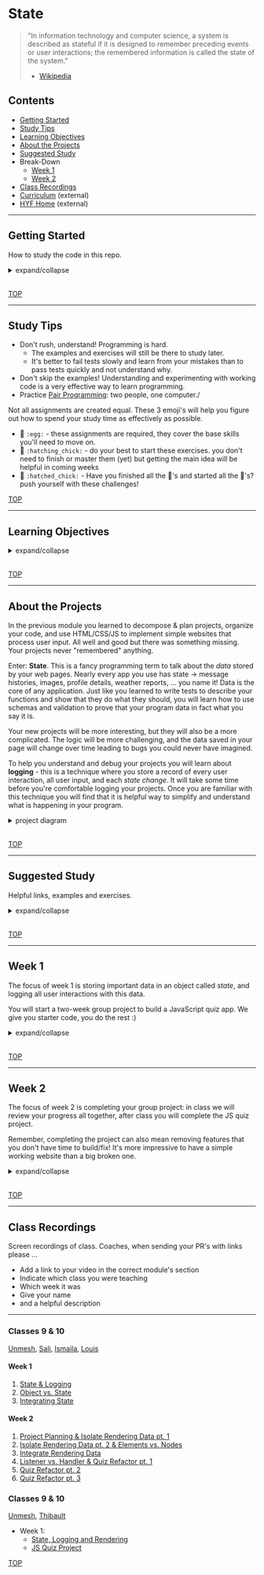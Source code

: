 # State

> "In information technology and computer science, a system is described as stateful if it is designed to remember preceding events or user interactions; the remembered information is called the state of the system."
>
> - [Wikipedia](<https://en.wikipedia.org/wiki/State_(computer_science)>)

## Contents

- [Getting Started](#getting-started)
- [Study Tips](#study-tips)
- [Learning Objectives](#learning-objectives)
- [About the Projects](#about-the-projects)
- [Suggested Study](#suggested-study)
- Break-Down
  - [Week 1](#week-1)
  - [Week 2](#week-2)
- [Class Recordings](#class-recordings)
- [Curriculum](https://home.hackyourfuture.be/curriculum) (external)
- [HYF Home](https://home.hackyourfuture.be/) (external)

---

## Getting Started

How to study the code in this repo.

<details>
<summary>expand/collapse</summary>
<br>

> You will need [NPM](https://docs.npmjs.com/downloading-and-installing-node-js-and-npm) and [nvm](https://github.com/nvm-sh/nvm#installing-and-updating) on your computer to study this material
>
> Using a browser with good DevTools will make your life easier: [Chromium](http://www.chromium.org/getting-involved/download-chromium), [FireFox](https://www.mozilla.org/en-US/firefox/new/), [Edge](https://www.microsoft.com/edge), [Chrome](https://www.google.com/chrome/)

1. Install or update the `study-lenses` package globally
   - `npm install -g study-lenses` (if you do not have it already)
   - `npm update -g study-lenses` (if you already have it installed)
1. Clone this repository:
   - `git clone git@github.com:HackYourFutureBelgium/state.git` (SSH) (recommended)
   - `git clone https://github.com/HackYourFutureBelgium/state.git` (HTTPS)
   - `gh repo clone HackYourFutureBelgium/state` (GH CLI)
1. `cd` into the repository
   - `cd state`
1. Run the `study` command from your CLI
   - `study`
1. The material will open in your default browser, you're good to go!

> If you have a windows computer and get this error:
>
> - `... /study.ps1 cannot be loaded because running scripts ...`
>
> follow the instructions in [this StackOverflow answer](https://stackoverflow.com/a/63424744), that should take care of it ; )

</details>
<br>

[TOP](#state)

---

## Study Tips

- Don't rush, understand! Programming is hard.
  - The examples and exercises will still be there to study later.
  - It's better to fail tests slowly and learn from your mistakes than to pass tests quickly and not understand why.
- Don't skip the examples! Understanding and experimenting with working code is a very effective way to learn programming.
- Practice [Pair Programming](https://study.hackyourfuture.be/collaborating/pair-programming): two people, one computer./

Not all assignments are created equal. These 3 emoji's will help you figure out how to spend your study time as effectively as possible.

- 🥚 `:egg:` - these assignments are required, they cover the base skills you'll need to move on.
- 🐣 `:hatching_chick:` - do your best to start these exercises. you don't need to finish or master them (yet) but getting the main idea will be helpful in coming weeks
- 🐥 `:hatched_chick:` - Have you finished all the 🥚's and started all the 🐣's? push yourself with these challenges!

[TOP](#state)

---

## Learning Objectives

<details>
<summary>expand/collapse</summary>
<br>

### Vocabulary

_State_, _Log_ and _Render_ are not words that come from JS or Web Development. They are general programming concepts. Any software that stores data has _state_. Any software that keeps track of user interactions for debugging uses _logging_. Any software with a user interface _renders_ data for the user.

- **State**
  - Information that is useful for the User of the program
  - One can use any data structure or data type to store this information (objects/arrays/numbers/...)
- **Log**
  - It is like a diary/journal. A person logs an activity, a program logs an action/location/variables etc.
  - Note that developers can also decide to log the _state_ of the program.
  - Also note the name of console.log() function is purposeful! It prints(logs) on the console.
  - It is also possible to print(log) to a file instead of console, which is a more common practice.
  - Want to see file logging in real life?
    1. open this repo with `study`
    2. watch the console output in your terminal
    3. those are server logs! a record of every [request and response](https://www.youtube.com/watch?v=DrI2lUXL1no) sent by the `study-lenses`
- **Render**
  - The term comes from the Computer Graphics.
  - Rendering simply means drawing something on the computer screen.
  - Rendering can also mean making something visual or preparing a view for your data.

### Programming Skills

- Data-first development
  - Understanding applications as Data + User Interactions
  - Developing from the "inside" out: planning the data & logic of your app without a user interface
- Defining _State_
  - Determining what data is important for a user
  - Choosing the correct JS data structure for you state
  - Separating important data from local variables
- Logging
  - Capture and store a log of all user interactions & state changes
  - Use this log to reconstruct user actions and debug your projects
- Dynamically update the DOM to represent the current state
  - Render data into DOM elements
  - Re-render portions of the DOM for a reactive experience

### Project Planning

- Using a _backlog_ to set priorities
- Writing _acceptance criteria_ to describe user stories
- Creating a user-story dependency chart to plan your development schedule
- Breaking user stories into code-able tasks

</details>
<br>

[TOP](#state)

---

## About the Projects

In the previous module you learned to decompose & plan projects, organize your code, and use HTML/CSS/JS to implement simple websites that process user input. All well and good but there was something missing. Your projects never "remembered" anything.

Enter: **State**. This is a fancy programming term to talk about the _data_ stored by your web pages. Nearly every app you use has state -> message histories, images, profile details, weather reports, ... you name it! Data is the core of any application. Just like you learned to write tests to describe your functions and show that they do what they should, you will learn how to use schemas and validation to prove that your program data in fact what you say it is.

Your new projects will be more interesting, but they will also be a more complicated. The logic will be more challenging, and the data saved in your page will change over time leading to bugs you could never have imagined.

To help you understand and debug your projects you will learn about **logging** - this is a technique where you store a record of every user interaction, all user input, and each _state change_. It will take some time before you're comfortable logging your projects. Once you are familiar with this technique you will find that it is helpful way to simplify and understand what is happening in your program.

<details>
<summary>project diagram</summary>
<br>

[![project architecture](./state-project-architecture.svg)](https://excalidraw.com/#json=6555846108512256,LRCbA630IGfK6OaqUNwUjw)

</details>
<br>

[TOP](#state)

---

## Suggested Study

Helpful links, examples and exercises.

<details>
<summary>expand/collapse</summary>
<br>

### Coding

- [What is state and why should we care about it?](https://dev.to/codeartistryio/what-is-state-and-why-should-we-care-about-it-4o95)
- Code in this Repo
  - 🥚 [stepped](./stepped?--defaults) (examples): single-file projects that have been built one step at a time
  - 🥚 [fill-in-the-blanks](./fill-in-the-blanks?--defaults) (exercises): single-file projects with some code to complete
  - 🥚 [refactors](./refactors?--defaults) (exercises): practice refactoring code from a single JS file to separated JS files
  - 🐣 [separated](./separated?--defaults) (examples): projects to study that are separated into many folders and files.
  - 🐣 [rendering-data](./rendering-data?--defaults) (exercises): write functions that turn JS data into DOM elements, practice inspecting elements in the DOM and debugger to check your work.
  - 🐥 [views-that-listen](./views-that-listen?--defaults) (examples): adding event listeners inside your view functions will help you make more interesting and reactive UIs
  - 🐥 [testing-views](./testing-views?--defaults) (exercises): learn how to read and pass tests for view functions(tests in this directory must be run in Node.js, they will not work in the browser)
- More Practice
  - [javascript-toy\_\_dom-exercises](https://github.com/omahacodeschool/javascript-toy__dom-exercises)
  - [practice-and-learn-the-dom](https://github.com/tutsplus/practice-javascript-and-learn-the-dom)
  - [Learn DOM Rendering](https://github.com/oliverjam/learn-dom-rendering)
  - [Learn Form Validation](https://github.com/oliverjam/learn-form-validation)
- Working with the DOM
  - [Traversy DOM Crash Course](https://www.youtube.com/watch?v=0ik6X4DJKCc) - it's long, no need to finish it before Sunday
  - [JS Dom Tutorials: Accessing The DOM](https://dom-tutorials.appspot.com/static/index.html)
  - [DOM Tree (js.info)](https://javascript.info/dom-nodes)
  - [Walking the DOM (js.info)](https://javascript.info/dom-navigation)
  - [getElement & querySelector (js.info)](https://javascript.info/searching-elements-dom)
- DOM Elements: Attributes vs. Properties
  - [javascript.info](https://javascript.info/dom-attributes-and-properties)
  - [FullstackTraning](https://blog.fullstacktraining.com/html-attributes-vs-dom-properties/) (article)
  - [WebTunings](https://www.youtube.com/watch?v=9DWKjn969lM) (video)
  - StackOverflow: [the difference](https://stackoverflow.com/questions/6003819/what-is-the-difference-between-properties-and-attributes-in-html), [when to use which](https://stackoverflow.com/questions/3919291/when-to-use-setattribute-vs-attribute-in-javascript)
- Nodes vs. Elements
  - [Web Tunings](https://www.youtube.com/watch?v=FrX1bzWc8O4)
  - [StackOverflow](https://stackoverflow.com/questions/9979172/difference-between-node-object-and-element-object)

### Project Scoping

- What is project scope, and how to plan it
  - [be SMART](https://www.fool.com/the-blueprint/project-scope/)
  - [6 steps](https://www.potential.com/articles/project-scope/)
  - [cio.com](https://www.cio.com/article/3542776/what-is-project-scope-defining-and-outlining-project-success.html)
  - [clickup.com](https://clickup.com/blog/project-scope/)
- [What about Project Scope Management?](https://www.youtube.com/watch?v=cXAL56knUpE)
- [Requirements Gathering](https://www.brighthubpm.com/agile/123103-assembling-a-toolbox-for-agile-requirements/)
- [Scope Creep](https://duckduckgo.com/?q=scope+creep&atb=v214-1&ia=web)
- [Scope Statement Statement](https://duckduckgo.com/?q=project+scope+statement&atb=v214-1&ia=web)

</details>
<br>

[TOP](#state)

---

## Week 1

The focus of week 1 is storing important data in an object called _state_, and logging all user interactions with this data.

You will start a two-week group project to build a JavaScript quiz app. We give you starter code, you do the rest :)

<details>
<summary>expand/collapse</summary>
<br>

### Before Class

- [What is state and why should we care about it?](https://dev.to/codeartistryio/what-is-state-and-why-should-we-care-about-it-4o95)
- [What is Logging?](https://www.bmc.com/blogs/monitoring-logging-tracing/)
- [stepped](./stepped?--defaults): take a look through these incremental example projects

### During Class

#### Before Break

Study the [separated](./separated?--defaults) examples together:

- What can a user do with this program?
- What is the program's data?
- How does each user story interact with the data?
- Do the logs help you understand the program?

#### After Break

Break into groups and begin planning your quiz project!

### Project

> after class

This week's project is to write a JS Quiz. You'll be given [starter code](https://github.com/HackYourFutureBelgium/js-quiz-starter) with:

- a suggested initial state for your quiz
- a logging tool
- testing support for `/logic` and `/views`
- CI for testing & documentation when opening PRs to `master` or `main`
- an example project in the repo (go ahead and delete the code when you start your project)

The rest is up to you! Just be careful when _scoping_ your project, it's better have a simple working quiz than a complicated broken one.

#### Checklist

```md
- [ ] [repo](https://github.com/_/_) with a complete README
- [ ] [live demo](https://_.github.io/_)
- [ ] [project-planning](_https://github.com/_/_/tree/master/project-planning)
- [ ] [A project board](https://github.com/_/_/projects/X)
- [ ] [One issue per task](https://github.com/_/_/issues) (with labels and milestones)
- [ ] [One branch per issue](https://github.com/_/_/network)
- [ ] [One reviewed PR per completed issue](https://github.com/_/__/pulls?q=is%3Apr+is%3Aclosed)
```

</details>
<br>

[TOP](#state)

---

## Week 2

The focus of week 2 is completing your group project: in class we will review your progress all together, after class you will complete the JS quiz project.

Remember, completing the project can also mean removing features that you don't have time to build/fix! It's more impressive to have a simple working website than a big broken one.

<details>
<summary>expand/collapse</summary>
<br>

### Prep Work

> before class

Prepare at least one difficulty your team had last week that you would like to discuss. Open a new issue in your class repo describing what your team struggled with, be sure to:

- describe the challenge your team faced
- link to your project repo
- use the milestone `state`
- label it `help-wanted` and `week-2`
- assign your group members

### During Class

#### Before Break

We will read through all the issues posted by your class then pick one or two to solve as a class. Someone from the selected team(s) will share their screen and we'll resolve the issue all together.

#### After Break

Break into small groups and make a plan for the next week:

- what went well last week? what was challenging?
- what features should you put aside to finish on time?
- what can you do better this week?
- take some time to update your issues, labels, and project board

### After Class

> after class

Finish up the JS Quiz from last week.

</details>
<br>

[TOP](#state)

---

## Class Recordings

Screen recordings of class. Coaches, when sending your PR's with links please ...

- Add a link to your video in the correct module's section
- Indicate which class you were teaching
- Which week it was
- Give your name
- and a helpful description

---

### Classes 9 & 10

[Unmesh](https://github.com/unmeshvrije), [Sali](https://github.com/Sali-Almurshidi), [Ismaila](https://github.com/auloin), [Louis](https://github.com/Mamboleoo)

#### Week 1

1. [State & Logging](https://vimeo.com/448445380)
1. [Object vs. State](https://vimeo.com/448849518)
1. [Integrating State](https://vimeo.com/448849847)

#### Week 2

1. [Project Planning & Isolate Rendering Data pt. 1](https://vimeo.com/451212160)
1. [Isolate Rendering Data pt. 2 & Elements vs. Nodes](https://vimeo.com/451212701)
1. [Integrate Rendering Data](https://vimeo.com/451213025)
1. [Listener vs. Handler & Quiz Refactor pt. 1](https://vimeo.com/451213285)
1. [Quiz Refactor pt. 2](https://vimeo.com/451213479)
1. [Quiz Refactor pt. 3](https://vimeo.com/451213762)

### Classes 9 & 10

[Unmesh](https://github.com/unmeshvrije), [Thibault](https://github.com/ThibaultLesuisse)

- Week 1:
  - [State, Logging and Rendering](https://vimeo.com/493708942)
  - [JS Quiz Project](https://vimeo.com/493709184)

[TOP](#state)
